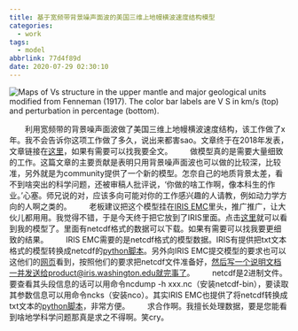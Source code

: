 ```yaml
---
title: 基于宽频带背景噪声面波的美国三维上地幔横波速度结构模型
categories:
  - work
tags:
  - model
abbrlink: 77d4f89d
date: 2020-07-29 02:30:10
---
```

![Maps of Vs structure in the upper mantle and major geological units modified from Fenneman (1917). The color bar labels are V S in km/s (top) and perturbation in percentage (bottom).](figure5.png)
<!-- less -->
&emsp;&emsp;利用宽频带的背景噪声面波做了美国三维上地幔横波速度结构，该工作做了x年。我不会告诉你这项工作做了多久，说出来都害sao。文章终于在2018年发表，文章链接在[这里](https://link.springer.com/article/10.1007/s00024-018-1881-2)，如果有需要可以找我要全文。
&emsp;&emsp;做模型真的是需要大量细致的工作。这篇文章的主要贡献是表明只用背景噪声面波也可以做的比较深，比较准，另外就是为community提供了一个新的模型。怎奈自己的地质背景太差，看不到啥突出的科学问题，还被审稿人批评说，‘你做的啥工作啊，像本科生的作业。’心塞。师兄说的对，应该多向可能对你的工作感兴趣的人请教，例如动力学方向的人啊之类的。
&emsp;&emsp;老板建议把这个模型挂在[IRIS EMC](https://ds.iris.edu/ds/products/emc-earthmodels/)里头，推广推广，让大伙儿都用用。我觉得不错，于是今天终于把它放到了IRIS里面。点击[这里](https://ds.iris.edu/ds/products/emc-us-upper-mantle-vsxiechuyang2018/)就可以看到我的模型了。里面有netcdf格式的数据可以下载。如果有需要可以找我要更细致的结果。
&emsp;&emsp;IRIS EMC需要的是netcdf格式的模型数据。IRIS有提供把txt文本格式的模型转换成netcdf的[python脚本](https://github.com/iris-edu/emc-tools)。另外向IRIS EMC提交模型的要求也可以这他们的[网页](https://ds.iris.edu/ds/products/emc-contributionguide/)看到，按照他们的要求把netcdf文件准备好，然后写一个说明文档一并发送给product@iris.washington.edu就完事了。
&emsp;&emsp;netcdf是2进制文件。要查看其头段信息的话可以用命令ncdump -h xxx.nc（安装netcdf-bin），要读取其参数信息可以用命令ncks（安装nco）。其实IRIS EMC也提供了将netcdf转换成txt文本的[python脚本](https://github.com/iris-edu/emc-tools)，非常方便。
&emsp;&emsp;求合作啊。我擅长处理数据，要是您能看到啥地学科学问题那真是求之不得啊。笑cry。
